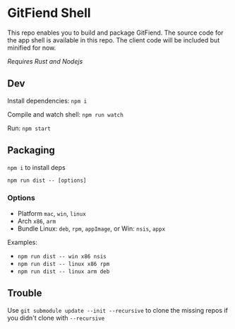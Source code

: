 # GitFiend Shell 

This repo enables you to build and package GitFiend.
The source code for the app shell is available in this repo.
The client code will be included but minified for now.

_Requires Rust and Nodejs_

## Dev

Install dependencies: `npm i` 

Compile and watch shell: `npm run watch` 

Run: `npm start`

## Packaging

`npm i` to install deps

`npm run dist -- [options]`

### Options
 - Platform `mac`, `win`, `linux`
 - Arch `x86`, `arm`
 - Bundle Linux: `deb`, `rpm`, `appImage`, or Win: `nsis`, `appx`

Examples:

- `npm run dist -- win x86 nsis`
- `npm run dist -- linux x86 rpm`
- `npm run dist -- linux arm deb`

## Trouble
Use `git submodule update --init --recursive` to clone the missing repos if you didn't clone with `--recursive`
